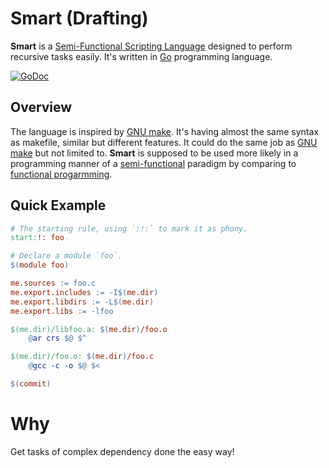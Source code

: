 # Smart (Drafting)

**Smart** is a [Semi-Functional Scripting Language]() designed to perform
recursive tasks easily. It's written in [Go](http://golang.org) programming
language.

[![GoDoc](https://godoc.org/github.com/duzy/smart/build?status.svg)](http://godoc.org/github.com/duzy/smart/build)

## Overview

The language is inspired by [GNU make](https://www.gnu.org/software/make/).
It's having almost the same syntax as makefile, similar but different features.
It could do the same job as [GNU make](https://www.gnu.org/software/make/) but not
limited to. **Smart** is supposed to be used more likely in a programming manner
of a [semi-functional]() paradigm by comparing to 
[functional progarmming](https://en.wikipedia.org/wiki/Functional_programming).

## Quick Example

```makefile
# The starting rule, using `:!:` to mark it as phony.
start:!: foo

# Declare a module `foo`.
$(module foo)

me.sources := foo.c
me.export.includes := -I$(me.dir)
me.export.libdirs := -L$(me.dir)
me.export.libs := -lfoo

$(me.dir)/libfoo.a: $(me.dir)/foo.o
	@ar crs $@ $^

$(me.dir)/foo.o: $(me.dir)/foo.c
	@gcc -c -o $@ $<

$(commit)
```

Why
===

Get tasks of complex dependency done the easy way!
